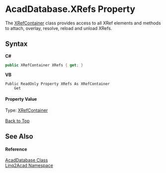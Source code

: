 # AcadDatabase.XRefs Property 
 

The <a href="T_Linq2Acad_XRefContainer.md#XRefContainer-Class">XRefContainer</a> class provides access to all XRef elements and methods to attach, overlay, resolve, reload and unload XRefs.

## Syntax

**C#**<br />
``` C#
public XRefContainer XRefs { get; }
```

**VB**<br />
``` VB
Public ReadOnly Property XRefs As XRefContainer
	Get
```


#### Property Value
Type: <a href="T_Linq2Acad_XRefContainer.md#XRefContainer-Class">XRefContainer</a>
<br/><br/><a href="#AcadDatabaseXRefs-Property">Back to Top</a>

## See Also


#### Reference
<a href="T_Linq2Acad_AcadDatabase.md#AcadDatabase-Class">AcadDatabase Class</a><br /><a href="N_Linq2Acad.md#Linq2Acad-Namespace">Linq2Acad Namespace</a><br />
